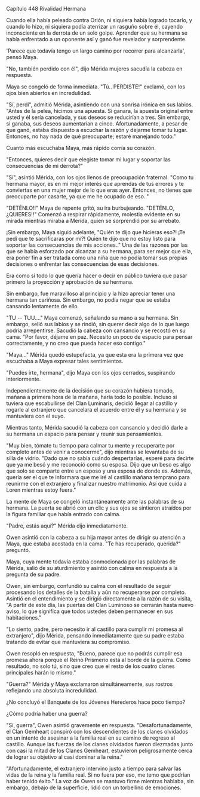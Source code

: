 
Capítulo 448 Rivalidad Hermana

Cuando ella había peleado contra Orión, ni siquiera había logrado tocarlo, y cuando lo hizo, ni siquiera podía aterrizar un rasguño sobre él, cayendo inconsciente en la derrota de un solo golpe. Aprender que su hermana se había enfrentado a un oponente así y ganó fue revelador y sorprendente.

'Parece que todavía tengo un largo camino por recorrer para alcanzarla', pensó Maya.

"No, también perdido con él", dijo Mérida mujeres sacudía la cabeza en respuesta.

Maya se congeló de forma inmediata. "Tú.. PERDISTE!" exclamó, con los ojos bien abiertos en incredulidad.

"Sí, perdí", admitió Mérida, asintiendo con una sonrisa irónica en sus labios. "Antes de la pelea, hicimos una apuesta. Si ganara, la apuesta original entre usted y él sería cancelada, y sus deseos se reducirían a tres. Sin embargo, si ganaba, sus deseos aumentarían a cinco. Afortunadamente, a pesar de que ganó, estaba dispuesto a escuchar la razón y dejarme tomar tu lugar. Entonces, no hay nada de qué preocuparte; estaré manejando todo."

Cuanto más escuchaba Maya, más rápido corría su corazón.

"Entonces, quieres decir que elegiste tomar mi lugar y soportar las consecuencias de mi derrota?"

"Sí", asintió Mérida, con los ojos llenos de preocupación fraternal. "Como tu hermana mayor, es en mi mejor interés que aprendas de tus errores y te conviertas en una mujer mejor de lo que eras ayer. Entonces, no tienes que preocuparte por casarte, ya que me he ocupado de eso.."

"DETÉNLO!!" Maya de repente gritó, su ira burbujeando. "DETÉNLO, ¿QUIERES!!" Comenzó a respirar rápidamente, molestia evidente en su mirada mientras miraba a Merida, quien se sorprendió por su arrebato.

¡Sin embargo, Maya siguió adelante, "Quién te dijo que hicieras eso?! ¡Te pedí que te sacrificaras por mí?! Quién te dijo que no estoy listo para soportar las consecuencias de mis acciones.." Una de las razones por las que se había esforzado por alcanzar a su hermana, para ser mejor que ella, era poner fin a ser tratada como una niña que no podía tomar sus propias decisiones o enfrentar las consecuencias de esas decisiones.

Era como si todo lo que quería hacer o decir en público tuviera que pasar primero la proyección y aprobación de su hermana.

Sin embargo, fue maravilloso al principio y la hizo apreciar tener una hermana tan cariñosa. Sin embargo, no podía negar que se estaba cansando lentamente de ello.

"TU -- TUU...." Maya comenzó, señalando su mano a su hermana. Sin embargo, selló sus labios y se rindió, sin querer decir algo de lo que luego podría arrepentirse. Sacudió la cabeza con cansancio y se recostó en su cama. "Por favor, déjame en paz. Necesito un poco de espacio para pensar correctamente, y no creo que pueda hacer eso contigo."

"Maya..." Mérida quedó estupefacta, ya que esta era la primera vez que escuchaba a Maya expresar tales sentimientos.

"Puedes irte, hermana", dijo Maya con los ojos cerrados, suspirando interiormente.

Independientemente de la decisión que su corazón hubiera tomado, mañana a primera hora de la mañana, haría todo lo posible. Incluso si tuviera que escabullirse del Clan Luminaris, decidió llegar al castillo y rogarle al extranjero que cancelara el acuerdo entre él y su hermana y se mantuviera con el suyo.

Mientras tanto, Mérida sacudió la cabeza con cansancio y decidió darle a su hermana un espacio para pensar y reunir sus pensamientos.

"Muy bien, tómate tu tiempo para calmar tu mente y recuperarte por completo antes de venir a conocerme", dijo mientras se levantaba de su silla de vidrio. "Dado que no sabía cuándo despertarías, esperé para decirte que ya me besó y me reconoció como su esposa. Dijo que un beso es algo que solo se comparte entre un esposo y una esposa de donde es. Además, quería ser el que te informara que me iré al castillo mañana temprano para reunirme con el extranjero y finalizar nuestro matrimonio. Así que cuida a Loren mientras estoy fuera."

La mente de Maya se congeló instantáneamente ante las palabras de su hermana. La puerta se abrió con un clic y sus ojos se sintieron atraídos por la figura familiar que había entrado con calma.

"Padre, estás aquí?" Mérida dijo inmediatamente.

Owen asintió con la cabeza a su hija mayor antes de dirigir su atención a Maya, que estaba acostada en la cama. "Te has recuperado, querida?" preguntó.

Maya, cuya mente todavía estaba conmocionada por las palabras de Mérida, salió de su aturdimiento y asintió con calma en respuesta a la pregunta de su padre.

Owen, sin embargo, confundió su calma con el resultado de seguir procesando los detalles de la batalla y aún no recuperarse por completo. Asintió en el entendimiento y se dirigió directamente a la razón de su visita, "A partir de este día, las puertas del Clan Luminoso se cerrarán hasta nuevo aviso, lo que significa que todos ustedes deben permanecer en sus habitaciones."

"Lo siento, padre, pero necesito ir al castillo para cumplir mi promesa al extranjero", dijo Mérida, pensando inmediatamente que su padre estaba tratando de evitar que mantuviera su compromiso.

Owen resopló en respuesta, "Bueno, parece que no podrás cumplir esa promesa ahora porque el Reino Prismerio está al borde de la guerra. Como resultado, no solo tú, sino que creo que el resto de los cuatro clanes principales harán lo mismo."

"Guerra?" Mérida y Maya exclamaron simultáneamente, sus rostros reflejando una absoluta incredulidad.

¿No concluyó el Banquete de los Jóvenes Herederos hace poco tiempo?

¿Cómo podría haber una guerra?

"Sí, guerra", Owen asintió gravemente en respuesta. "Desafortunadamente, el Clan Gemheart conspiró con los descendientes de los clanes olvidados en un intento de asesinar a la familia real en su camino de regreso al castillo. Aunque las fuerzas de los clanes olvidados fueron diezmadas junto con casi la mitad de los Clanes Gemheart, estuvieron peligrosamente cerca de lograr su objetivo al casi dominar a la reina."

"Afortunadamente, el extranjero intervino justo a tiempo para salvar las vidas de la reina y la familia real. Si no fuera por eso, me temo que podrían haber tenido éxito." La voz de Owen se mantuvo firme mientras hablaba, sin embargo, debajo de la superficie, lidió con un torbellino de emociones.
